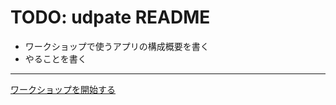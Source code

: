 # TODO: udpate README

- ワークショップで使うアプリの構成概要を書く
- やることを書く


---

[ワークショップを開始する](./1_configure-app-registration.md)